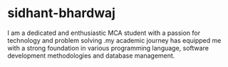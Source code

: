 # sidhant-bhardwaj
 I am a dedicated and enthusiastic MCA student with a passion for technology and problem solving .my academic journey has equipped me with a strong foundation in various programming language, software development methodologies and database management. 
